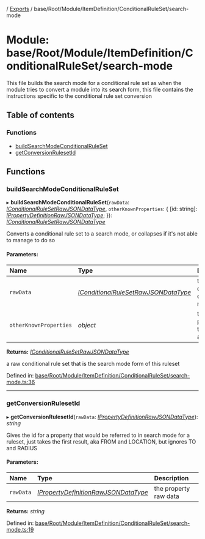 [](../README.md) / [Exports](../modules.md) / base/Root/Module/ItemDefinition/ConditionalRuleSet/search-mode

# Module: base/Root/Module/ItemDefinition/ConditionalRuleSet/search-mode

This file builds the search mode for a conditional rule set as when the
module tries to convert a module into its search form, this file contains
the instructions specific to the conditional rule set conversion

## Table of contents

### Functions

- [buildSearchModeConditionalRuleSet](base_root_module_itemdefinition_conditionalruleset_search_mode.md#buildsearchmodeconditionalruleset)
- [getConversionRulesetId](base_root_module_itemdefinition_conditionalruleset_search_mode.md#getconversionrulesetid)

## Functions

### buildSearchModeConditionalRuleSet

▸ **buildSearchModeConditionalRuleSet**(`rawData`: [*IConditionalRuleSetRawJSONDataType*](base_root_module_itemdefinition_conditionalruleset.md#iconditionalrulesetrawjsondatatype), `otherKnownProperties`: { [id: string]: [*IPropertyDefinitionRawJSONDataType*](../interfaces/base_root_module_itemdefinition_propertydefinition.ipropertydefinitionrawjsondatatype.md);  }): [*IConditionalRuleSetRawJSONDataType*](base_root_module_itemdefinition_conditionalruleset.md#iconditionalrulesetrawjsondatatype)

Converts a conditional rule set to a search mode, or collapses if it's
not able to manage to do so

#### Parameters:

Name | Type | Description |
:------ | :------ | :------ |
`rawData` | [*IConditionalRuleSetRawJSONDataType*](base_root_module_itemdefinition_conditionalruleset.md#iconditionalrulesetrawjsondatatype) | the raw data for the conditional rule set   |
`otherKnownProperties` | *object* | the properties this set has access to   |

**Returns:** [*IConditionalRuleSetRawJSONDataType*](base_root_module_itemdefinition_conditionalruleset.md#iconditionalrulesetrawjsondatatype)

a raw conditional rule set that is the search mode form of this ruleset

Defined in: [base/Root/Module/ItemDefinition/ConditionalRuleSet/search-mode.ts:36](https://github.com/onzag/itemize/blob/0e9b128c/base/Root/Module/ItemDefinition/ConditionalRuleSet/search-mode.ts#L36)

___

### getConversionRulesetId

▸ **getConversionRulesetId**(`rawData`: [*IPropertyDefinitionRawJSONDataType*](../interfaces/base_root_module_itemdefinition_propertydefinition.ipropertydefinitionrawjsondatatype.md)): *string*

Gives the id for a property that would be referred to in search mode
for a ruleset, just takes the first result, aka FROM and LOCATION, but
ignores TO and RADIUS

#### Parameters:

Name | Type | Description |
:------ | :------ | :------ |
`rawData` | [*IPropertyDefinitionRawJSONDataType*](../interfaces/base_root_module_itemdefinition_propertydefinition.ipropertydefinitionrawjsondatatype.md) | the property raw data    |

**Returns:** *string*

Defined in: [base/Root/Module/ItemDefinition/ConditionalRuleSet/search-mode.ts:19](https://github.com/onzag/itemize/blob/0e9b128c/base/Root/Module/ItemDefinition/ConditionalRuleSet/search-mode.ts#L19)

